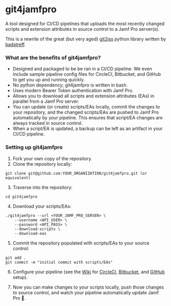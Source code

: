# git4jamfpro #

A tool designed for CI/CD pipelines that uploads the most recently changed scripts and extension attributes in source control to a Jamf Pro server(s).

This is a rewrite of the great (but very aged) [git2jss](https://github.com/badstreff/git2jss) python library written by [badstreff](https://github.com/badstreff).

### What are the benefits of git4jamfpro? ###

* Designed and packaged to be be ran in a CI/CD pipeline. We even include sample pipeline config files for CircleCI, Bitbucket, and GitHub to get you up and running quickly.
* No python dependency; git4jamfpro is written in bash.
* Uses modern Bearer Token authentication with Jamf Pro.
* Allows you to download all scripts and extension attributes (EAs) in parallel from a Jamf Pro server.
* You can update (or create) scripts/EAs locally, commit the changes to your repository, and the changed scripts/EAs are pushed to Jamf Pro automatically by your pipeline. This ensures that script/EA changes are always tracked in source control.
* When a script/EA is updated, a backup can be left as an artifact in your CI/CD pipeline.

### Setting up git4jamfpro ###
1. Fork your own copy of the repository.
2. Clone the repository locally:

```
git clone git@github.com:YOUR_ORGANIZATION/git4jamfpro.git (or equivalent)
```

3. Traverse into the repository:

```
cd git4jamfpro
```

4. Download your scripts/EAs:

```
./git4jamfpro --url <YOUR_JAMF_PRO_SERVER> \
    --username <API_USER> \
    --password <API_PASS> \
    --download-scripts \
    --download-eas
```

5. Commit the repository populated with scripts/EAs to your source control:

```
git add .
git commit -m "initial commit with scripts/EAs"
```

6. Configure your pipeline (see the [Wiki](https://github.com/alectrona/git4jamfpro/wiki) for [CircleCI](https://github.com/alectrona/git4jamfpro/wiki/Deploy-in-CircleCI), [Bitbucket](https://github.com/alectrona/git4jamfpro/wiki/Deploy-in-Bitbucket), and [GitHub](https://github.com/alectrona/git4jamfpro/wiki/Deploy-in-GitHub) setup).

7. Now you can make changes to your scripts locally, push those changes to source control, and watch your pipeline automatically update Jamf Pro 🤯.